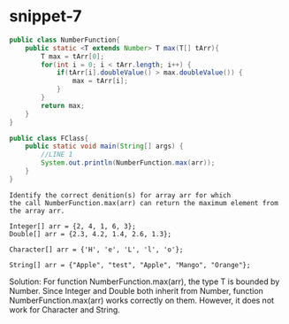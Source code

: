 # snippet-7

```java
public class NumberFunction{
    public static <T extends Number> T max(T[] tArr){
        T max = tArr[0];
        for(int i = 0; i < tArr.length; i++) {
            if(tArr[i].doubleValue() > max.doubleValue()) {
                max = tArr[i];
            }
        }
        return max;
    }
}

public class FClass{
    public static void main(String[] args) {
        //LINE 1
        System.out.println(NumberFunction.max(arr));
    }
}
```



```
Identify the correct denition(s) for array arr for which 
the call NumberFunction.max(arr) can return the maximum element from the array arr.

Integer[] arr = {2, 4, 1, 6, 3};
Double[] arr = {2.3, 4.2, 1.4, 2.6, 1.3};
Character[] arr = {'H', 'e', 'L', 'l', 'o'};
String[] arr = {"Apple", "test", "Apple", "Mango", "Orange"};
```

Solution: For function NumberFunction.max(arr), the type T is bounded by Number. Since Integer and Double both inherit from Number, function NumberFunction.max(arr) works correctly on them. However, it does not work for Character and String.
